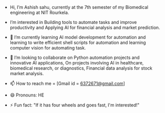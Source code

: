 -  Hi, I’m Ashish sahu, currently at the 7th semester of my Biomedical engineering at NIT Rourkela.
-  I’m interested in Building tools to automate tasks and improve productivity and Applying AI for financial  analysis and market prediction.
- 🌱 I’m currently learning AI model development for automation and learning to write efficient shell scripts  for automation and learning computer vision for automating task.

- 💞️ I’m looking to collaborate on Python automation projects and innovative AI applications, On projects involving AI in healthcare, biomedical research, or diagnostics, Financial data analysis for stock  market analysis.


- 📫 How to reach me = [Gmail id = 6372671@gmail.com] 
- 😄 Pronouns: HE
- ⚡ Fun fact: "If it has four wheels and goes fast, I'm interested!" 

<!---
Ashish-s2/Ashish-s2 is a  special  repository  because its`README.md` (this file) appears on your GitHub profile.
You can click the Preview link to take a look at your changes.
--->
